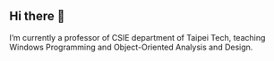 ## Hi there 👋

I’m currently a professor of CSIE department of Taipei Tech, teaching Windows Programming and Object-Oriented Analysis and Design.
